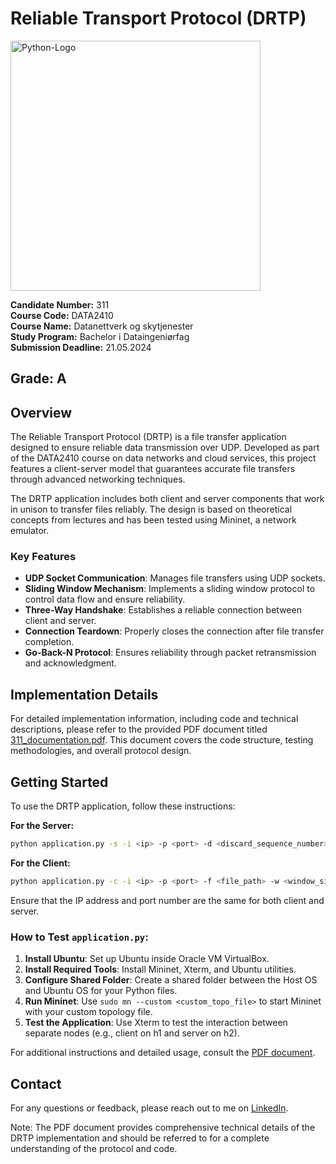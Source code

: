 # Reliable Transport Protocol (DRTP)

<img src="https://cdn.freebiesupply.com/logos/large/2x/python-5-logo-png-transparent.png" alt="Python-Logo" width="400"/>

**Candidate Number:** 311  
**Course Code:** DATA2410  
**Course Name:** Datanettverk og skytjenester  
**Study Program:** Bachelor i Dataingeniørfag  
**Submission Deadline:** 21.05.2024

## **Grade:** A

## Overview

The Reliable Transport Protocol (DRTP) is a file transfer application designed to ensure reliable data transmission over UDP. Developed as part of the DATA2410 course on data networks and cloud services, this project features a client-server model that guarantees accurate file transfers through advanced networking techniques.

The DRTP application includes both client and server components that work in unison to transfer files reliably. The design is based on theoretical concepts from lectures and has been tested using Mininet, a network emulator.

### Key Features

- **UDP Socket Communication**: Manages file transfers using UDP sockets.
- **Sliding Window Mechanism**: Implements a sliding window protocol to control data flow and ensure reliability.
- **Three-Way Handshake**: Establishes a reliable connection between client and server.
- **Connection Teardown**: Properly closes the connection after file transfer completion.
- **Go-Back-N Protocol**: Ensures reliability through packet retransmission and acknowledgment.

## Implementation Details

For detailed implementation information, including code and technical descriptions, please refer to the provided PDF document titled [311_documentation.pdf](311_documentation.pdf). This document covers the code structure, testing methodologies, and overall protocol design.

## Getting Started

To use the DRTP application, follow these instructions:

**For the Server:**
```bash
python application.py -s -i <ip> -p <port> -d <discard_sequence_number>
```

**For the Client:**
```bash
python application.py -c -i <ip> -p <port> -f <file_path> -w <window_size>
```

Ensure that the IP address and port number are the same for both client and server.

### How to Test `application.py`:

1. **Install Ubuntu**: Set up Ubuntu inside Oracle VM VirtualBox.
2. **Install Required Tools**: Install Mininet, Xterm, and Ubuntu utilities.
3. **Configure Shared Folder**: Create a shared folder between the Host OS and Ubuntu OS for your Python files.
4. **Run Mininet**: Use `sudo mn --custom <custom_topo_file>` to start Mininet with your custom topology file.
5. **Test the Application**: Use Xterm to test the interaction between separate nodes (e.g., client on h1 and server on h2).

For additional instructions and detailed usage, consult the [PDF document](311_documentation.pdf).

## Contact

For any questions or feedback, please reach out to me on [LinkedIn](https://www.linkedin.com/in/rafey-afzal-21a618290/).

Note: The PDF document provides comprehensive technical details of the DRTP implementation and should be referred to for a complete understanding of the protocol and code.
